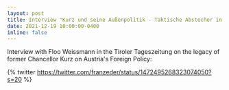 ```yaml
---
layout: post
title: Interview "Kurz und seine Außenpolitik - Taktische Abstecher in Europas Schmuddelecke"
date: 2021-12-19 10:00:00-0400
inline: false
---
```



Interview with Floo Weissmann in the Tiroler Tageszeitung on the legacy of former Chancellor Kurz on Austria's Foreign Policy:

{% twitter https://twitter.com/franzeder/status/1472495268323074050?s=20 %}